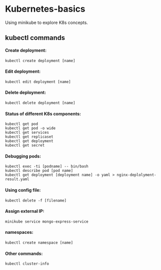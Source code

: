 # Kubernetes-basics
Using minikube to explore K8s concepts. 

## kubectl commands
#### Create deployment: 
```kubectl create deployment [name]```

#### Edit deployment: 
```kubectl edit deployment [name]```

#### Delete deployment: 
```kubectl delete deployment [name]```

#### Status of different K8s components:
```kubectl get nodes
kubectl get pod
kubectl get pod -o wide
kubectl get services
kubectl get replicaset
kubectl get deployment
kubectl get secret
```

#### Debugging pods:
```kubectl logs [pod name]
kubectl exec -ti [podname] -- bin/bash
kubectl describe pod [pod name]
kubectl get deployment [deployment name] -o yaml > nginx-deplolyment-result.yaml
```
#### Using config file:
```kubectl apply -f [filename]
kubectl delete -f [filename]
```
#### Assign external IP:
```minikube service mongo-express-service```

#### namespaces:
```kubectl create namespace [name]```

#### Other commands:
```kubectl cluster-info```
